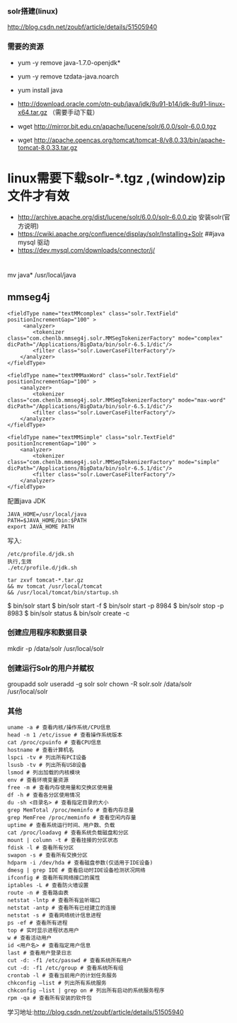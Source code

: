 ### solr搭建(linux)

http://blog.csdn.net/zoubf/article/details/51505940

### 需要的资源
- yum -y remove java-1.7.0-openjdk*
- yum -y remove tzdata-java.noarch

- yum install java
- http://download.oracle.com/otn-pub/java/jdk/8u91-b14/jdk-8u91-linux-x64.tar.gz （需要手动下载）
- wget http://mirror.bit.edu.cn/apache/lucene/solr/6.0.0/solr-6.0.0.tgz
- wget http://apache.opencas.org/tomcat/tomcat-8/v8.0.33/bin/apache-tomcat-8.0.33.tar.gz


# linux需要下载solr-*.tgz ,(window)zip文件才有效
- http://archive.apache.org/dist/lucene/solr/6.0.0/solr-6.0.0.zip
安装solr(官方说明)
- https://cwiki.apache.org/confluence/display/solr/Installing+Solr
##java mysql 驱动
- https://dev.mysql.com/downloads/connector/j/
#

mv java* /usr/local/java

## mmseg4j
```
<fieldType name="textMMcomplex" class="solr.TextField" positionIncrementGap="100" >  
     <analyzer>  
        <tokenizer class="com.chenlb.mmseg4j.solr.MMSegTokenizerFactory" mode="complex" dicPath="/Applications/BigData/bin/solr-6.5.1/dic"/>  
        <filter class="solr.LowerCaseFilterFactory"/>  
    </analyzer>  
</fieldType>  

<fieldType name="textMMMaxWord" class="solr.TextField" positionIncrementGap="100" >  
    <analyzer>  
        <tokenizer class="com.chenlb.mmseg4j.solr.MMSegTokenizerFactory" mode="max-word" dicPath="/Applications/BigData/bin/solr-6.5.1/dic"/>  
        <filter class="solr.LowerCaseFilterFactory"/>  
    </analyzer>  
</fieldType>

<fieldType name="textMMSimple" class="solr.TextField" positionIncrementGap="100" >  
    <analyzer>  
        <tokenizer class="com.chenlb.mmseg4j.solr.MMSegTokenizerFactory" mode="simple" dicPath="/Applications/BigData/bin/solr-6.5.1/dic"/>  
        <filter class="solr.LowerCaseFilterFactory"/>  
    </analyzer>  
</fieldType>

```




配置java JDK
```
JAVA_HOME=/usr/local/java
PATH=$JAVA_HOME/bin:$PATH
export JAVA_HOME PATH
```
写入:
```
/etc/profile.d/jdk.sh
执行,生效
./etc/profile.d/jdk.sh 

tar zxvf tomcat-*.tar.gz 
&& mv tomcat /usr/local/tomcat 
&& /usr/local/tomcat/bin/startup.sh
```

$ bin/solr start
$ bin/solr start -f
$ bin/solr start -p 8984
$ bin/solr stop -p 8983
$ bin/solr status
& bin/solr create -c <name>


### 创建应用程序和数据目录
mkdir -p  /data/solr /usr/local/solr
### 创建运行Solr的用户并赋权
​groupadd solr
useradd -g solr solr
chown -R solr.solr  /data/solr /usr/local/solr







### 其他
```
uname -a # 查看内核/操作系统/CPU信息 
head -n 1 /etc/issue # 查看操作系统版本 
cat /proc/cpuinfo # 查看CPU信息 
hostname # 查看计算机名 
lspci -tv # 列出所有PCI设备 
lsusb -tv # 列出所有USB设备 
lsmod # 列出加载的内核模块 
env # 查看环境变量资源 
free -m # 查看内存使用量和交换区使用量 
df -h # 查看各分区使用情况 
du -sh <目录名> # 查看指定目录的大小 
grep MemTotal /proc/meminfo # 查看内存总量 
grep MemFree /proc/meminfo # 查看空闲内存量 
uptime # 查看系统运行时间、用户数、负载 
cat /proc/loadavg # 查看系统负载磁盘和分区 
mount | column -t # 查看挂接的分区状态 
fdisk -l # 查看所有分区 
swapon -s # 查看所有交换分区 
hdparm -i /dev/hda # 查看磁盘参数(仅适用于IDE设备) 
dmesg | grep IDE # 查看启动时IDE设备检测状况网络 
ifconfig # 查看所有网络接口的属性 
iptables -L # 查看防火墙设置 
route -n # 查看路由表 
netstat -lntp # 查看所有监听端口 
netstat -antp # 查看所有已经建立的连接 
netstat -s # 查看网络统计信息进程 
ps -ef # 查看所有进程 
top # 实时显示进程状态用户 
w # 查看活动用户 
id <用户名> # 查看指定用户信息 
last # 查看用户登录日志 
cut -d: -f1 /etc/passwd # 查看系统所有用户 
cut -d: -f1 /etc/group # 查看系统所有组 
crontab -l # 查看当前用户的计划任务服务 
chkconfig –list # 列出所有系统服务 
chkconfig –list | grep on # 列出所有启动的系统服务程序 
rpm -qa # 查看所有安装的软件包
```

学习地址:http://blog.csdn.net/zoubf/article/details/51505940